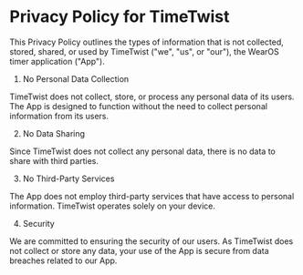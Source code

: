 # Privacy Policy for TimeTwist

This Privacy Policy outlines the types of information that is not collected, stored, shared, or used by TimeTwist ("we", "us", or "our"), the WearOS timer application ("App").

1. No Personal Data Collection

TimeTwist does not collect, store, or process any personal data of its users. The App is designed to function without the need to collect personal information from its users.

2. No Data Sharing

Since TimeTwist does not collect any personal data, there is no data to share with third parties.

3. No Third-Party Services

The App does not employ third-party services that have access to personal information. TimeTwist operates solely on your device.

4. Security

We are committed to ensuring the security of our users. As TimeTwist does not collect or store any data, your use of the App is secure from data breaches related to our App.
